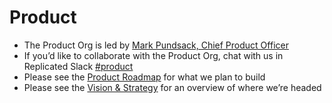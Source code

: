# Product

* The Product Org is led by [Mark Pundsack, Chief Product Officer](https://www.linkedin.com/in/markpundsack/)
* If you’d like to collaborate with the Product Org, chat with us in Replicated Slack [\#product](https://app.slack.com/client/T031GF04S/C68QDSQ64)
* Please see the [Product Roadmap](https://trello.com/b/Q4rKFh3I/replicated-product-roadmap) for what we plan to build
* Please see the [Vision & Strategy](https://wiki.replicated.io/doc/product-vision-and-strategy-hWRdR7Bgm8) for an overview of where we’re headed

